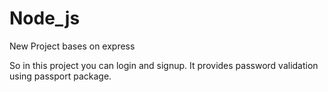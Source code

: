 # Node_js
New Project bases on express




So in this project you can login and signup. It provides password validation using passport package. 

